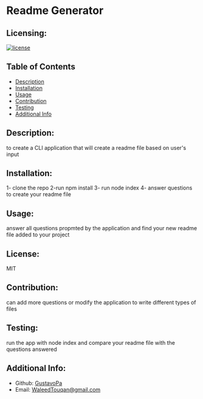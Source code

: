     
  # Readme Generator
  
  ## Licensing:
[![license](https://img.shields.io/badge/license-MIT-blue)](https://shields.io)
  
## Table of Contents 
- [Description](#description)
- [Installation](#installation)
- [Usage](#usage)
- [Contribution](#contribution)
- [Testing](#testing)
- [Additional Info](#additional-info)
  
## Description:
to create a CLI application that will create a readme file based on user's input
  
## Installation:
1- clone the repo 
2-run npm install 
3- run node index 
4- answer questions to create your readme file
  
## Usage:
answer all questions propmted by the application and find your new readme file added to your project
  
## License:
 MIT
  
## Contribution:
can add more questions or modify the application to write different types of files
  
## Testing:
run the app with node index and compare your readme file with the questions answered
  
## Additional Info:
- Github: [GustavoPa](https://github.com/GustavoPa)
- Email: WaleedTouqan@gmail.com 